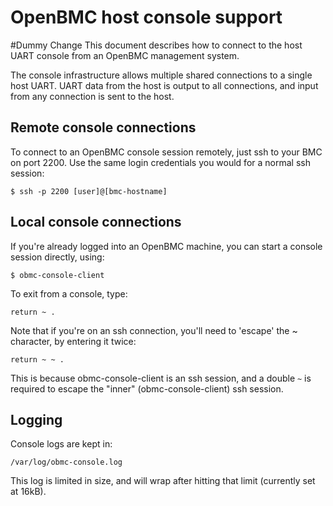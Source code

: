 OpenBMC host console support
============================
#Dummy Change
This document describes how to connect to the host UART console from an OpenBMC
management system.

The console infrastructure allows multiple shared connections to a single host
UART. UART data from the host is output to all connections, and input from any
connection is sent to the host.

Remote console connections
--------------------------

To connect to an OpenBMC console session remotely, just ssh to your BMC on port
2200. Use the same login credentials you would for a normal ssh session:

    $ ssh -p 2200 [user]@[bmc-hostname]


Local console connections
-------------------------

If you're already logged into an OpenBMC machine, you can start a console
session directly, using:

    $ obmc-console-client

To exit from a console, type:

    return ~ .

Note that if you're on an ssh connection, you'll need to 'escape' the ~
character, by entering it twice:

    return ~ ~ .

This is because obmc-console-client is an ssh session, and a double `~` is
required to escape the "inner" (obmc-console-client) ssh session.

Logging
-------

Console logs are kept in:

    /var/log/obmc-console.log

This log is limited in size, and will wrap after hitting that limit (currently
set at 16kB).
